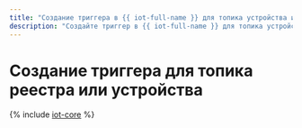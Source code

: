 ```yaml
---
title: "Создание триггера в {{ iot-full-name }} для топика устройства или реестра"
description: "Создайте триггер в {{ iot-full-name }} для топика устройства или реестра сервиса {{ iot-full-name }} и обрабатывайте копии сообщений с помощью функции {{ sf-name }}. Триггер должен находиться в одном облаке с реестром или устройством, из топика которого он читает сообщения."
---
```


# Создание триггера для топика реестра или устройства

{% include [iot-core](../../_includes/functions/iot-core-trigger-create.md) %}
